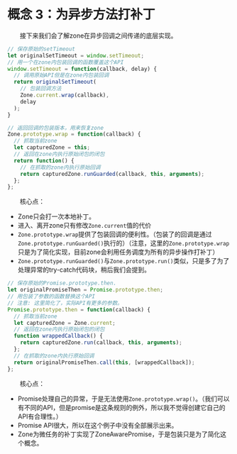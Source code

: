 # 概念 3：为异步方法打补丁

&emsp;&emsp;接下来我们会了解zone在异步回调之间传递的底层实现。

```javascript
// 保存原始的setTimeout
let originalSetTimeout = window.setTimeout;
// 用一个在zone内包装回调的函数覆盖这个API
window.setTimeout = function(callback, delay) {
  // 调用原始API但是在zone内包装回调
  return originalSetTimeout(
    // 包装回调方法
    Zone.current.wrap(callback), 
    delay
  );
}

// 返回回调的包装版本，用来恢复zone
Zone.prototype.wrap = function(callback) {
  // 抓取当前zone
  let capturedZone = this;
  // 返回在zone内执行原始闭包的闭包
  return function() {
    // 在抓取的zone内执行原始回调
    return capturedZone.runGuarded(callback, this, arguments);
  };
};
```

&emsp;&emsp;核心点：

* Zone只会打一次本地补丁。
* 进入、离开zone只有修改`Zone.current`值的代价
* `Zone.prototype.wrap`提供了包装回调的便利性。（包装了的回调是通过`Zone.prototype.runGuarded()`执行的）（注意，这里的`Zone.prototype.wrap`只是为了简化实现，目前zone会利用任务调度为所有的异步操作打补丁）
* `Zone.prototype.runGuarded()`与`Zone.prototype.run()`类似，只是多了为了处理异常的try-catch代码块，稍后我们会提到。

```javascript
// 保存原始的Promise.prototype.then.
let originalPromiseThen = Promise.prototype.then;
// 用包装了参数的函数替换这个API
// 注意: 这里简化了，实际API有更多的参数。
Promise.prototype.then = function(callback) {
  // 抓取当前zone
  let capturedZone = Zone.current;
  // 返回在zone内执行原始闭包的闭包
  function wrappedCallback() {
    return capturedZone.run(callback, this, arguments);
  };
  // 在抓取的zone内执行原始回调
  return originalPromiseThen.call(this, [wrappedCallback]);
};
```

&emsp;&emsp;核心点：

* Promise处理自己的异常，于是无法使用`Zone.prototype.wrap()`。（我们可以有不同的API，但是promise是这条规则的例外，所以我不觉得创建它自己的API有合理性。）
* Promise API很大，所以在这个例子中没有全部展示出来。
* Zone为微任务的补丁实现了ZoneAwarePromise，于是包装只是为了简化这个概念。
